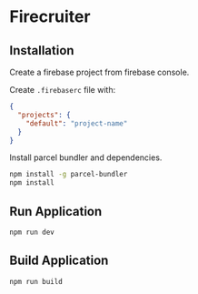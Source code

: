 # Firecruiter

## Installation

Create a firebase project from firebase console.

Create ```.firebaserc``` file with:
```json
{
  "projects": {
    "default": "project-name"
  }
}
```

Install parcel bundler and dependencies.

```bash
npm install -g parcel-bundler
npm install
```

## Run Application

```bash
npm run dev
```

## Build Application
```bash
npm run build
```